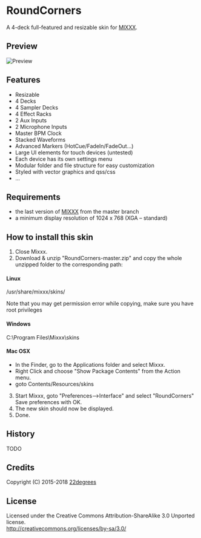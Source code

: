 # RoundCorners
A 4-deck full-featured and resizable skin for [MIXXX](https://github.com/mixxxdj/mixxx).

## Preview
![Preview](https://user-images.githubusercontent.com/1731355/31903926-04d6785e-b82a-11e7-8a9b-e641e325bf76.jpg)

## Features
- Resizable
- 4 Decks
- 4 Sampler Decks
- 4 Effect Racks
- 2 Aux Inputs
- 2 Microphone Inputs
- Master BPM Clock
- Stacked Waveforms
- Advanced Markers (HotCue/FadeIn/FadeOut...)
- Large UI elements for touch devices (untested)
- Each device has its own settings menu
- Modular folder and file structure for easy customization
- Styled with vector graphics and qss/css
- ...

## Requirements
- the last version of [MIXXX](https://github.com/mixxxdj/mixxx) from the master branch
- a minimum display resolution of 1024 x 768 (XGA – standard)

## How to install this skin
1. Close Mixxx.
2. Download & unzip "RoundCorners-master.zip" and copy the whole unzipped folder to the corresponding path:

#### Linux
/usr/share/mixxx/skins/

Note that you may get permission error while copying,
make sure you have root privileges

#### Windows
C:\Program Files\Mixxx\skins

#### Mac OSX
- In the Finder, go to the Applications folder and select Mixxx.
- Right Click and choose "Show Package Contents" from the Action menu.
- goto Contents/Resources/skins


3. Start Mixxx, goto "Preferences-->Interface" and select "RoundCorners"
   Save preferences with OK.
4. The new skin should now be displayed.
5. Done.

## History
TODO

## Credits
Copyright (C) 2015-2018 [22degrees](https://github.com/22degrees)

## License
Licensed under the Creative Commons Attribution-ShareAlike 3.0 Unported license.  
http://creativecommons.org/licenses/by-sa/3.0/
